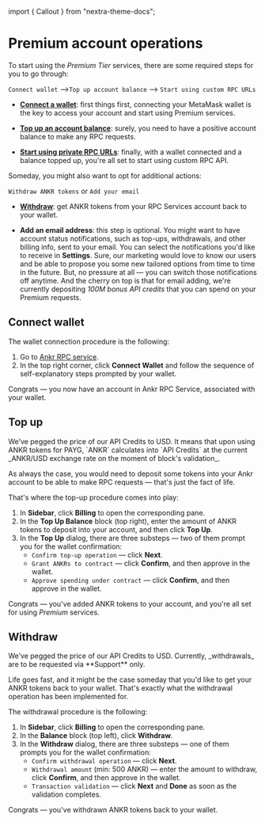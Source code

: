 import { Callout } from "nextra-theme-docs";

# Premium account operations

To start using the _Premium Tier_ services, there are some required steps for you to go through:

`Connect wallet` —>`Top up account balance` —> `Start using custom RPC URLs`

* **[Connect a wallet](/build/products/rpc-service/premium-account-operations/#connect-wallet)**: first things first, connecting your MetaMask wallet is the key to access your account and start using Premium services.
  
* **[Top up an account balance](/build/products/rpc-service/premium-account-operations/#top-up)**: surely, you need to have a positive account balance to make any RPC requests. 
  
* **[Start using private RPC URLs](/build/products/rpc-service/blockchain-interactions/#rpc-apis-for-your-project)**: finally, with a wallet connected and a balance topped up, you're all set to start using custom RPC API.

Someday, you might also want to opt for additional actions:

`Withdraw ANKR tokens` or `Add your email`

* **[Withdraw](/build/products/rpc-service/premium-account-operations/#withdraw)**: get ANKR tokens from your RPC Services account back to your wallet.

* **Add an email address**: this step is optional. You might want to have account status notifications, such as top-ups, withdrawals, and other billing info, sent to your email. You can select the notifications you'd like to receive in **Settings**. Sure, our marketing would love to know our users and be able to propose you some new tailored options from time to time in the future. But, no pressure at all — you can switch those notifications off anytime. And the cherry on top is that for email adding, we're currently depositing _100M bonus API credits_ that you can spend on your Premium requests.

## Connect wallet

The wallet connection procedure is the following:

1. Go to [Ankr RPC service](https://www.ankr.com/protocol/).
2. In the top right corner, click **Connect Wallet** and follow the sequence of self-explanatory steps prompted by your wallet.

Congrats — you now have an account in Ankr RPC Service, associated with your wallet.

## Top up

<Callout>
We’ve pegged the price of our API Credits to USD. It means that upon using ANKR tokens for PAYG, `ANKR` calculates into `API Credits` at the current _ANKR/USD exchange rate on the moment of block's validation_.
</Callout>

As always the case, you would need to deposit some tokens into your Ankr account to be able to make RPC requests — that's just the fact of life.

That's where the top-up procedure comes into play:

1. In **Sidebar**, click **Billing** to open the corresponding pane.
2. In the **Top Up Balance** block (top right), enter the amount of ANKR tokens to deposit into your account, and then click **Top Up**.
3. In the **Top Up** dialog, there are three substeps — two of them prompt you for the wallet confirmation:
   * `Confirm top-up operation` — click **Next**.  
   * `Grant ANKRs to contract` — click **Confirm**, and then approve in the wallet.  
   * `Approve spending under contract` — click **Confirm**, and then approve in the wallet.

Congrats — you've added ANKR tokens to your account, and you're all set for using _Premium_ services. 

## Withdraw

<Callout type="warning" emoji="❗">
We’ve pegged the price of our API Credits to USD. Currently, _withdrawals_ are to be requested via **Support** only.
</Callout>

Life goes fast, and it might be the case someday that you'd like to get your ANKR tokens back to your wallet. That's exactly what the withdrawal operation has been implemented for.

The withdrawal procedure is the following:

1. In **Sidebar**, click **Billing** to open the corresponding pane.
2. In the **Balance** block (top left), click **Withdraw**.
3. In the **Withdraw** dialog, there are three substeps — one of them prompts you for the wallet confirmation:
   * `Confirm withdrawal operation` — click **Next**.
   * `Withdrawal amount` (min: 500 ANKR) — enter the amount to withdraw, click **Confirm**, and then approve in the wallet.
   * `Transaction validation` — click **Next** and **Done** as soon as the validation completes.

Congrats — you've withdrawn ANKR tokens back to your wallet.